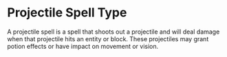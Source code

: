 # Projectile Spell Type

A projectile spell is a spell that shoots out a projectile and will deal damage when that projectile hits an entity or block. These projectiles may grant potion effects or have impact on movement or vision. 